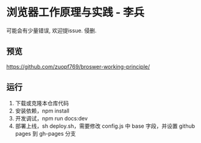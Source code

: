 # 浏览器工作原理与实践 - 李兵
可能会有少量错误, 欢迎提issue. 侵删.

## 预览
https://github.com/zuopf769/broswer-working-principle/

## 运行
1. 下载或克隆本仓库代码
2. 安装依赖，npm install
3. 开发调试，npm run docs:dev
4. 部署上线，sh deploy.sh，需要修改 config.js 中 base 字段，并设置 github pages 到 gh-pages 分支
